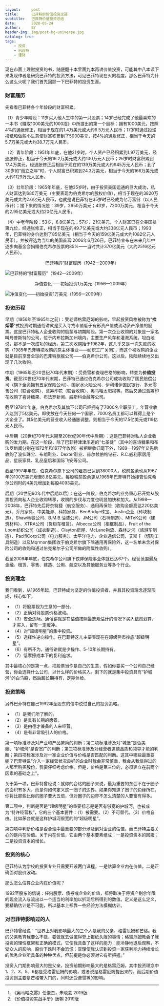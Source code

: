 ```yaml
---
layout:     post
title:      巴菲特的价值投资之道
subtitle:   巴菲特价值投资总结
date:       2020-05-24
author:     BY
header-img: img/post-bg-universe.jpg
catalog: true
tags:
    - 投资
    - 巴菲特
    - 理财
---
```


现在市面上理财投资的书，随便翻十本里面九本再讲价值投资，可能其中八本读下来发现作者是研究巴菲特的投资方法，可见巴菲特现在火的程度，那么巴菲特为什么这么火呢？我们首先回顾一下巴菲特的投资生涯。

### 财富履历

先看看巴菲特各个年龄段的财富积累。

（1）青少年阶段：11岁买入他人生中的第一只股票；14岁已经完成了他最喜欢的一本书《赚取1000美元的1000招》中所提出的第一个目标：拥有1000美元，按照4%的通胀修正，相当于现在的1.4万美元或大约9.5万元人民币；17岁时通过投递报纸和做些小生意使财富积累到了5000美元，按4%的通胀修正，相当于今天的5.7万美元或大约38.7万元人民币。

（2）青年阶段：1951年年底，在他21岁时，个人资产已经积累到1.97万美元，经通胀修正，相当于今天的19.2万美元或大约130万元人民币；26岁时财富积累到17.4万美元，经通胀修正后相当于现在的139万美元或大约945万元人民币；到了30岁的“而立之年”时，个人财富已积累到24.3万美元，相当于今天的166万美元或大约1129万元人民币。    

（3）壮年阶段：1965年年底，在他35岁时，由于投资美国运通的巨大成功，私人财富达到680万美元（主要表现为伯克希尔的股权价值），相当于现在的3820万美元或大约2.6亿元人民币，也就是说巴菲特在35岁时已经成为亿万富翁（以人民币计）；接下来的情况是：39岁，2650万美元；43岁，7200万美元，相当于今天的2.95亿美元或大约20亿元人民币。

（4）中老年阶段：53岁，6.8亿美元；57岁，21亿美元，个人财富已在全美国排第九位，经通胀修正，相当于现在的49.7亿美元或大约338亿元人民币；1993年，巴菲特的身价达到了85亿美元（相当于今天的159亿美元或大约1082亿元人民币），并被评选为当年的美国首富!2006年6月26日，巴菲特宣布在未来几年中逐步向基金会捐赠伯克希尔股票的85%——当时共计370亿美元（大约2516亿元人民币）。

<center>巴菲特的“财富履历（1942—2009年）</center>

![巴菲特的“财富履历”（1942—2009年）](http://yougth.top/img/buffett/ba_0.jpg)

<center>净值变化——初始投资1万美元（1956—2009年）</center>

![净值变化——初始投资1万美元（1956—2009年）](http://yougth.top/img/buffett/ba_1.jpg)

### 投资历程

早期（1956年至1965年之前）：受老师格雷厄姆的影响，早起投资风格被称为“**捡烟蒂**”式投资时期通俗讲就是买入寻找市值低于有形资产值或流动资产净值的股票。这是巴菲特私人企业收购的启蒙与初期阶段。第一次企业收购的对象是一家名叫丹普斯特的公司，位于内布拉斯加州境内，主要生产风车和灌溉系统。坦白地说，那不是一次成功的经历。第二次收购始于1962年，这几乎又是一次失败的收购（1985年巴菲特把收购的原主体事业——纺织工厂关闭），而这个被收购的企业就是目前享誉全球的巴菲特旗舰公司——伯克希尔公司。这以后，陆陆续续地又出现了几次收购。

中期（1965年至20世纪70年代末期）：受费雪和查理芒格的影响，转变为**价值投资**。截至20世纪70年代末期，巴菲特已通过伯克希尔公司成功收购了国民赔偿公司（旗下全资拥有五家保险公司）、国家水火险公司、伊利诺伊国民银行、多元零售公司（联合收购）、蓝筹印花（联合收购）、奥马哈太阳报等。然后又通过蓝筹印花收购了喜诗糖果、布法罗新闻、威斯科金融等公司。

截至1978年年底，伯克希尔及其旗下公司已经拥有了7000名全职员工，年营业收入达到了5亿美元。即使放在今天任何一个国家，7000名员工都可以算得上是个大企业了。其5亿美元的营业收入经通胀调整，则相当于今天的17.5亿美元或119亿元人民币。

中后期（20世纪70年代末期至20世纪90年代中后期）：这是巴菲特对私人企业收购的发力期。在这一阶段，除了巴菲特津津乐道的“七圣徒”（其中的喜诗糖果和布法罗新闻分别在1972年和1977年收购）被相继收归麾下外，1989—1997年又先后收购了波仙珠宝、布朗鞋业、Dexter鞋业、赫尔兹伯格钻石、R.C.威利家居用品、星辰家具、乳品皇后和国际飞安等公司。

截至1997年年底，伯克希尔旗下公司的雇员已达到38000人，税前盈余也从1967年的100万美元增至8.8亿美元。每股税前盈余更从1965年巴菲特开始接管伯克希尔公司时的4美元增加到每股4093美元。

后期（20世纪90年代中后期以后）：在这一阶段，伯克希尔的业务重心已开始从股票投资向私人企业收购转移，收购的步伐与力度也明显加快和加大。从1998—2008年，巴菲特先后将奈特捷（航空服务）、通用再保险（收购金额高达220亿美元）、乔丹家具、中美能源、科特家具、BenBridge珠宝、Justin企业（砖块制造）、Shaw地毯公司、B.M.B.油漆公司、JM公司（石棉制造）、MiTeK公司（建筑材料）、XTRA公司（货柜车租赁）、Albecca公司（相框制品）、Fruit of the Loom纺织公司（成衣制造）、Clayton房屋、McLane物流、森林之河（旅游车制造）、PacifiCorp公司（电力服务）、太平洋电力、企业通信公司、艾斯卡（切割工具制造）以及Mqrmon集团收于伯克希尔旗下除通用再保险外，这一名单未含对保险公司的收购和通过伯克希尔子公司所做的附属性收购）。

截至2008年年底，伯克希尔公司旗下仅非保险事业体就已达67个。经营范围遍及金融、租赁、零售、建造、公用、航空以及其他服务业等多个行业。

### 投资理念

我们看到，从1965年起，巴菲特成为坚定的价值投资者，并且其投资理念逐渐形成，核心如下。

 - （1）将股票视为生意的一部分。
 - （2）正确对待股票价格波动。
 - （3）安全边际。通俗讲就是在估值按照最悲观估计的情况下买入依然划算，才买入，留有一定缓冲。
 - （4）对“超级明星”的集中投资。
 - （5）选择性逆向操作。在巴菲特这儿主要表现在在超级熊市抄底“超级明星”。
 - （6）有所不为。通俗讲就是少操作、5-10年长期持有。
 - （7）低摩擦成本下的复利追求。

其中最核心的是第一点，把股票当作是自己的生意，假如你要买一个公司自己经营，你会选择什么公司，以什么样的价格买入。剩下的就是集中投资具有“护城河”的白马股，然后超长期持有，定期体检。

### 投资策略

另外巴菲特在自己1992年至股东的信中说过自己的投资策略。

 - （1）是我们所了解的。
 - （2）是具有长期的愿景。
 - （3）是由德才兼备的人来经营。
 - （4）是有非常吸引人的价格。

第一项标准涉及对产业和产品繁简的判断；第二项标准涉及对“城堡”是否美丽、“护城河”是否宽广的判断；第三项标准涉及对经营者道德品质和领导才能的判断；第四项标准涉及对一家企业价值与价格是否匹配的判断。这其中哪些最重要呢？巴菲特说“介入一家经营状况良好的企业时我会非常慎重，我会从我信得过的人那里购买股份，我要仔细考虑价格。但是，价格是第三位的，必须建立在前两个因素的基础之上”。

关于第一项，巴菲特曾经说：就你的合格的圈子来说，最为重要的东西不在于圈子的面积有多大，而是你如何定义这一圈子的边界。如果你知道了圈子的边缘所在，你将比那些比你的圈子要大五倍，但对圈子的边界不怎么清楚的人要富有得多。

第二项中，判断是否是“超级明星”的重要标志是是否有够宽的护城河，也被成为“特许经营权”，它的三个基本要件：（1）被需要。（2）不可替代。（3）价格自由。比如茅台就是这样护城河很宽的的“超级明星”。

第四项中判断价格是否合理中最重要的部分涉及到对企业的估值，而巴菲特主要关心的是内在价值。关于内在价值，它由两个基本要素组成：一是投资资本的回报；二是投资资本的增长。

### 投资的核心

巴菲特认为学校的投资专业只需要开设两门课程，一是估算企业内在价值，二是正确面对股价波动。

那么怎么估算企业内在价值呢？

1992至股东的信说：任何股票、债券或企业的价值，都将取决于将资产剩余年限的现金流入与流出以一个适当的利率加以折现后所得到的数值。定义是这么定义，要精确估计是不可能，所以基本上都靠一些经验方法模糊估计。

### 对巴菲特影响过的人

巴菲特曾经说：“世界上对我影响最大的三个人是我的父亲、格雷厄姆和芒格。我的父亲教育我要么不做，要做就去做值得登上报纸头版的事情；格雷厄姆教会了我投资的理性框架和正确的模式，它使我具备了这样的能力：能冷静地退后观察，不受众人的影响，股价下跌时不会恐慌；查理使我认识到投资一家获利能力持续增长的优秀企业所具备的种种优点，但前提是你必须对它有所把握。”

投资入门期影响最大的是父亲，投资前期影响最大的是格雷厄姆，其中投资理念中1、2、3、5、6都是受格雷厄姆的影响，或者说是格雷厄姆提出来的。而后期价值投资则主要是芒格带入门的，同时还受费雪等的影响。

---

1. 《奥马哈之雾》任俊杰，朱晓芸 2019版
2. 《价值投资实战手册》唐朝 2019版
